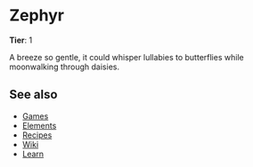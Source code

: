 # Zephyr

**Tier**: 1

A breeze so gentle, it could whisper lullabies to butterflies while moonwalking through daisies.

## See also

* [Games](/wiki/games)
* [Elements](/wiki/elements)
* [Recipes](/wiki/recipes)
* [Wiki](/wiki/index)
* [Learn](/learn/index)